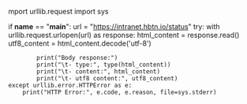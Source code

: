 mport urllib.request
import sys

if __name__ == "__main__":
    url = "https://intranet.hbtn.io/status"
    try:
        with urllib.request.urlopen(url) as response:
            html_content = response.read()
            utf8_content = html_content.decode('utf-8')

            print("Body response:")
            print("\t- type:", type(html_content))
            print("\t- content:", html_content)
            print("\t- utf8 content:", utf8_content)
    except urllib.error.HTTPError as e:
        print("HTTP Error:", e.code, e.reason, file=sys.stderr)
